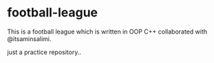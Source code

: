 # football-league
This is a football league which is written in OOP C++ collaborated with @itsaminsalimi.

just a practice repository..
